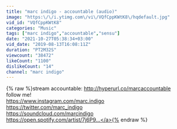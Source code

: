 ```yaml
---
title: "marc indigo - accountable (audio)"
image: "https:\/\/i.ytimg.com\/vi\/VQfCppKWtK8\/hqdefault.jpg"
vid_id: "VQfCppKWtK8"
categories: "Music"
tags: ["marc indigo","accountable","sensu"]
date: "2021-10-27T05:38:34+03:00"
vid_date: "2019-08-13T16:08:11Z"
duration: "PT2M32S"
viewcount: "38472"
likeCount: "1100"
dislikeCount: "14"
channel: "marc indigo"
---
```

{% raw %}stream accountable: <a rel="nofollow" target="blank" href="http://hyperurl.co/marcaccountable">http://hyperurl.co/marcaccountable</a><br />follow me!<br /><a rel="nofollow" target="blank" href="https://www.instagram.com/marc.indigo">https://www.instagram.com/marc.indigo</a><br /><a rel="nofollow" target="blank" href="https://twitter.com/marc_indigo">https://twitter.com/marc_indigo</a><br /><a rel="nofollow" target="blank" href="https://soundcloud.com/marcindigo">https://soundcloud.com/marcindigo</a><br /><a rel="nofollow" target="blank" href="https://open.spotify.com/artist/7j6P9...">https://open.spotify.com/artist/7j6P9...</a>{% endraw %}
